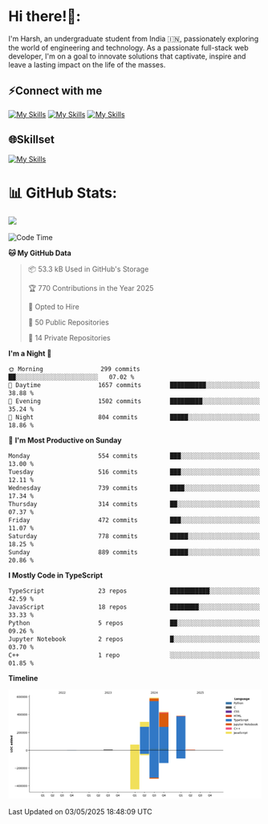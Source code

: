 
# Hi there!👋:
<p> I'm Harsh, an undergraduate student from India 🇮🇳, passionately exploring the world of engineering and technology. As a passionate full-stack web developer, I'm on a goal to innovate solutions that captivate, inspire and leave a lasting impact on the life of the masses. </p>

## ⚡Connect with me

[![My Skills](https://skillicons.dev/icons?i=gmail)](mailto:harshpandey.tech@gmail.com) [![My Skills](https://skillicons.dev/icons?i=linkedin)](https://linkedin.com/in/harsh3dev) [![My Skills](https://skillicons.dev/icons?i=twitter)](https://x.com/harshxai)

## 🌐Skillset
[![My Skills](https://skillicons.dev/icons?i=js,ts,react,nextjs,nodejs,tailwind,mongo,express,postgres,prisma,html,css,docker,aws,cpp,git,vscode,figma)](https://skillicons.dev)


# 📊 GitHub Stats:
![](https://komarev.com/ghpvc/?username=harsh3dev)

<!--START_SECTION:waka-->
![Code Time](http://img.shields.io/badge/Code%20Time-68%20hrs%2015%20mins-blue)

**🐱 My GitHub Data** 

> 📦 53.3 kB Used in GitHub's Storage 
 > 
> 🏆 770 Contributions in the Year 2025
 > 
> 💼 Opted to Hire
 > 
> 📜 50 Public Repositories 
 > 
> 🔑 14 Private Repositories 
 > 
**I'm a Night 🦉** 

```text
🌞 Morning                299 commits         ██░░░░░░░░░░░░░░░░░░░░░░░   07.02 % 
🌆 Daytime                1657 commits        ██████████░░░░░░░░░░░░░░░   38.88 % 
🌃 Evening                1502 commits        █████████░░░░░░░░░░░░░░░░   35.24 % 
🌙 Night                  804 commits         █████░░░░░░░░░░░░░░░░░░░░   18.86 % 
```
📅 **I'm Most Productive on Sunday** 

```text
Monday                   554 commits         ███░░░░░░░░░░░░░░░░░░░░░░   13.00 % 
Tuesday                  516 commits         ███░░░░░░░░░░░░░░░░░░░░░░   12.11 % 
Wednesday                739 commits         ████░░░░░░░░░░░░░░░░░░░░░   17.34 % 
Thursday                 314 commits         ██░░░░░░░░░░░░░░░░░░░░░░░   07.37 % 
Friday                   472 commits         ███░░░░░░░░░░░░░░░░░░░░░░   11.07 % 
Saturday                 778 commits         █████░░░░░░░░░░░░░░░░░░░░   18.25 % 
Sunday                   889 commits         █████░░░░░░░░░░░░░░░░░░░░   20.86 % 
```


**I Mostly Code in TypeScript** 

```text
TypeScript               23 repos            ███████████░░░░░░░░░░░░░░   42.59 % 
JavaScript               18 repos            ████████░░░░░░░░░░░░░░░░░   33.33 % 
Python                   5 repos             ██░░░░░░░░░░░░░░░░░░░░░░░   09.26 % 
Jupyter Notebook         2 repos             █░░░░░░░░░░░░░░░░░░░░░░░░   03.70 % 
C++                      1 repo              ░░░░░░░░░░░░░░░░░░░░░░░░░   01.85 % 
```



**Timeline**

![Lines of Code chart](https://raw.githubusercontent.com/harsh3dev/harsh3dev/main/assets/bar_graph.png)


 Last Updated on 03/05/2025 18:48:09 UTC
<!--END_SECTION:waka-->

